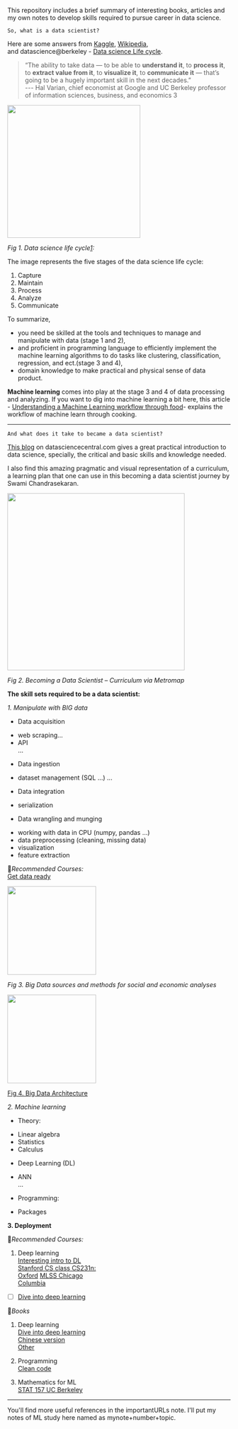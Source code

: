 This repository includes a brief summary of interesting books, articles and my own notes to develop skills required to pursue career in data science.

``So, what is a data scientist?``  

Here are some answers from
[Kaggle](https://gigaom.com/2013/07/11/kaggle-now-has-100k-data-scientists-but-whats-a-data-scientist/), [Wikipedia](https://en.wikipedia.org/wiki/Data_science),     
and datascience@berkeley - [Data science Life cycle](https://datascience.berkeley.edu/about/what-is-data-science/).

>“The ability to take data — to be able to **understand it**, to **process it**, to **extract value from it**, to **visualize it**, to **communicate it** — that’s going to be a hugely important skill in the next decades.”  
 --- Hal Varian, chief economist at Google and UC Berkeley professor of information sciences, business, and economics 3


<img src="https://cdn3.datascience.berkeley.edu/content/0be56de3069740669fe2d696fb60220e/DataScienceLifeCycle.jpg" height="300">

*Fig 1. Data science life cycle[1][]:*  

The image represents the five stages of the data science life cycle:   
1. Capture   
2. Maintain
3. Process
4. Analyze
5. Communicate

To summarize,
* you need be skilled at the tools and techniques to manage and manipulate with data (stage 1 and 2),
* and proficient in programming language to efficiently implement the machine learning algorithms to do tasks like clustering, classification, regression, and ect.(stage 3 and 4),
* domain knowledge to make practical and physical sense of data product.

**Machine learning** comes into play at the stage 3 and 4 of data processing and analyzing. If you want to dig into machine learning a bit here, this article - [Understanding a Machine Learning workflow through food](https://towardsdatascience.com/understanding-a-machine-learning-workflow-through-food-690ddad7803)- explains the workflow of machine learn through cooking.

----

``And what does it take to became a data scientist?``

[This blog](https://www.datasciencecentral.com/profiles/blogs/a-practical-introduction-to-data-science-from-zipfian-academy) on datasciencecentral.com gives a great practical introduction to data science, specially, the critical and basic skills and knowledge needed.  

I also find this amazing pragmatic and visual representation of a curriculum, a learning plan that one can use in this becoming a data scientist journey by Swami Chandrasekaran.  

<img src="http://nirvacana.com/thoughts/wp-content/uploads/2018/01/RoadToDataScientist1.png" height="400">

*Fig 2. Becoming a Data Scientist – Curriculum via Metromap*  



**The skill sets required to be a data scientist:**

*1. Manipulate with *BIG* data*
* Data acquisition
 - web scraping...
 - API  
 ...
* Data ingestion
 - dataset management (SQL ...)
 ...
* Data integration
 - serialization
* Data wrangling and munging  
 - working with data in CPU (numpy, pandas ...)
 - data preprocessing (cleaning, missing data)
 - visualization
 - feature extraction

:bookmark:*Recommended Courses:*  
[Get data ready](http://dsg.csail.mit.edu/6.S080/syllabus.php)   



<img src="https://www.researchgate.net/profile/Desamparados_Blazquez/publication/319607964/figure/fig2/AS:537508054536192@1505163314675/Big-Data-architecture-for-nowcasting-and-forecasting-social-and-economic-changes.png" height="200">

*Fig 3. Big Data sources and methods for social and economic analyses*


<img src="https://www.xenonstack.com/images/blog/big-data-framework.png" height="200">

[Fig 4. Big Data Architecture](https://www.xenonstack.com/blog/big-data-ingestion/)

*2. Machine learning*

* Theory:
 - Linear algebra
 - Statistics
 - Calculus
* Deep Learning (DL)
 - ANN  
 ...
* Programming:
 - Packages

**3. Deployment**

 :bookmark:*Recommended Courses:*
1. Deep learning   
[Interesting intro to DL](https://www.youtube.com/watch?v=BR9h47Jtqyw)  
[Stanford CS class CS231n:](http://cs231n.github.io/)  
[Oxford](https://www.cs.ox.ac.uk/people/varun.kanade/teaching/ML-MT2016/lectures/)
[MLSS Chicago](https://ttic.uchicago.edu/~suriya/website-intromlss2018/)  
[Columbia](https://www.ee.columbia.edu/~dpwe/e6820/lectures/L03-ml.pdf)
- [ ] [Dive into deep learning](https://www.youtube.com/playlist?list=PLZSO_6-bSqHQHBCoGaObUljoXAyyqhpFW)


:bookmark:*Books*
1. Deep learning   
[Dive into deep learning](https://d2l.ai/)  
[Chinese version](http://zh.gluon.ai/chapter_preface/preface.html)  
[Other](https://github.com/yz599/books)

2. Programming  
[Clean code](http://zh.gluon.ai/chapter_preface/preface.html)



3. Mathematics for ML   
[STAT 157 UC Berkeley](https://www.youtube.com/watch?v=Va8WWRfw7Og&list=PLZSO_6-bSqHQHBCoGaObUljoXAyyqhpFW)

---
You'll find more useful references in the importantURLs note. I'll put my notes of ML study here named as mynote+number+topic.


[1]:https://datascience.berkeley.edu/about/what-is-data-science/
